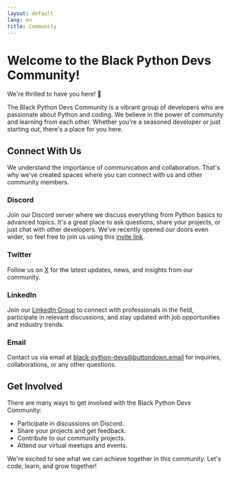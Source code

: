 ```yaml
---
layout: default
lang: en
title: Community
---
```


# **Welcome to the Black Python Devs Community!**

We're thrilled to have you here! 🎉

The Black Python Devs Community is a vibrant group of developers who are passionate about Python and coding. We believe in the power of community and learning from each other. Whether you're a seasoned developer or just starting out, there's a place for you here.

## **Connect With Us**

We understand the importance of communication and collaboration. That's why we've created spaces where you can connect with us and other community members.

### **Discord** <i class="fab fa-discord"></i>

Join our Discord server where we discuss everything from Python basics to advanced topics. It's a great place to ask questions, share your projects, or just chat with other developers. We've recently opened our doors even wider, so feel free to join us using this [invite link](https://discord.gg/XUc3tFqCT3).

### **Twitter** <i class="fab fa-x-twitter"></i>

Follow us on [X](https://x.com/blackpythondevs) for the latest updates, news, and insights from our community.

### **LinkedIn** <i class="fab fa-linkedin"></i>

Join our [LinkedIn Group](https://www.linkedin.com/groups/14336241/) to connect with professionals in the field, participate in relevant discussions, and stay updated with job opportunities and industry trends.

### **Email** <i class="far fa-envelope"></i>

Contact us via email at [black-python-devs@buttondown.email](mailto:black-python-devs@buttondown.email) for inquiries, collaborations, or any other questions.

## **Get Involved**

There are many ways to get involved with the Black Python Devs Community:

- Participate in discussions on Discord.
- Share your projects and get feedback.
- Contribute to our community projects.
- Attend our virtual meetups and events.

We're excited to see what we can achieve together in this community. Let's code, learn, and grow together!
